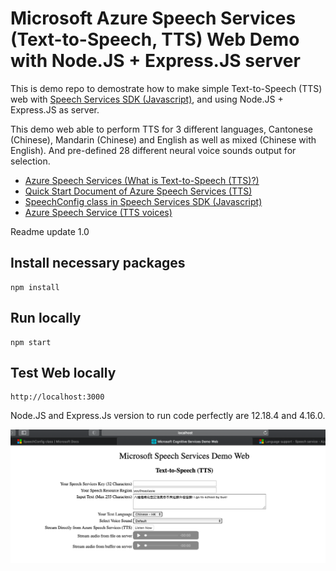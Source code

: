 # Microsoft Azure Speech Services (Text-to-Speech, TTS) Web Demo with Node.JS + Express.JS server
This is demo repo to demostrate how to make simple Text-to-Speech (TTS) web with [Speech Services SDK (Javascript)](https://docs.microsoft.com/en-us/javascript/api/microsoft-cognitiveservices-speech-sdk/?view=azure-node-latest), and using Node.JS + Express.JS as server.

This demo web able to perform TTS for 3 different languages, Cantonese (Chinese), Mandarin (Chinese) and English as well as mixed (Chinese with English). And pre-defined 28 different neural voice sounds output for selection.

* [Azure Speech Services (What is Text-to-Speech (TTS)?)](https://docs.microsoft.com/en-us/azure/cognitive-services/speech-service/text-to-speech)
* [Quick Start Document of Azure Speech Services (TTS)](https://docs.microsoft.com/en-us/azure/cognitive-services/speech-service/get-started-text-to-speech?tabs=script%2Cwindowsinstall&pivots=programming-language-javascript)
* [SpeechConfig class in Speech Services SDK (Javascript)](https://docs.microsoft.com/en-us/javascript/api/microsoft-cognitiveservices-speech-sdk/speechconfig?view=azure-node-latest#speechSynthesisVoiceName)
* [Azure Speech Service (TTS voices)](https://docs.microsoft.com/en-gb/azure/cognitive-services/speech-service/language-support#text-to-speech)

Readme update 1.0

## Install necessary packages
```shell
npm install
```

## Run locally
```shell
npm start
```

## Test Web locally
```shell
http://localhost:3000
```

Node.JS and Express.Js version to run code perfectly are 12.18.4 and 4.16.0.

![alt text](https://github.com/easonlai/ms-speech-services-demo-web-tts/raw/main/git_images/screenshot_1.png)